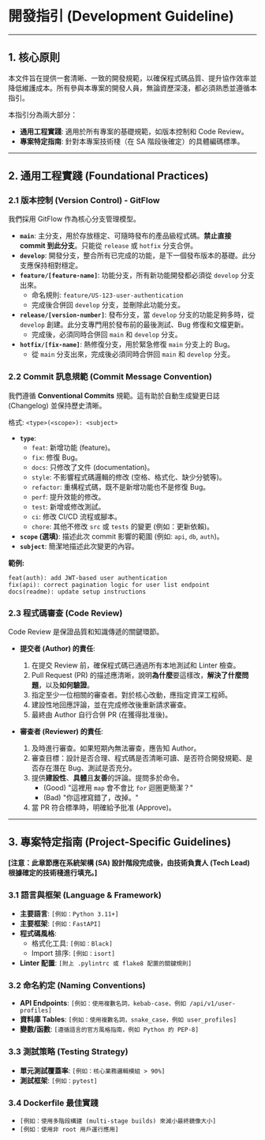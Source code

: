 # 開發指引 (Development Guideline)

---

## 1. 核心原則

本文件旨在提供一套清晰、一致的開發規範，以確保程式碼品質、提升協作效率並降低維護成本。所有參與本專案的開發人員，無論資歷深淺，都必須熟悉並遵循本指引。

本指引分為兩大部分：
*   **通用工程實踐**: 適用於所有專案的基礎規範，如版本控制和 Code Review。
*   **專案特定指南**: 針對本專案技術棧（在 SA 階段後確定）的具體編碼標準。

---

## 2. 通用工程實踐 (Foundational Practices)

### 2.1 版本控制 (Version Control) - GitFlow

我們採用 GitFlow 作為核心分支管理模型。

*   **`main`**: 主分支，用於存放穩定、可隨時發布的產品級程式碼。**禁止直接 commit 到此分支**。只能從 `release` 或 `hotfix` 分支合併。
*   **`develop`**: 開發分支，整合所有已完成的功能，是下一個發布版本的基礎。此分支應保持相對穩定。
*   **`feature/[feature-name]`**: 功能分支，所有新功能開發都必須從 `develop` 分支出來。
    *   命名規則: `feature/US-123-user-authentication`
    *   完成後合併回 `develop` 分支，並刪除此功能分支。
*   **`release/[version-number]`**: 發布分支，當 `develop` 分支的功能足夠多時，從 `develop` 創建。此分支專門用於發布前的最後測試、Bug 修復和文檔更新。
    *   完成後，必須同時合併回 `main` 和 `develop` 分支。
*   **`hotfix/[fix-name]`**: 熱修復分支，用於緊急修復 `main` 分支上的 Bug。
    *   從 `main` 分支出來，完成後必須同時合併回 `main` 和 `develop` 分支。

### 2.2 Commit 訊息規範 (Commit Message Convention)

我們遵循 **Conventional Commits** 規範。這有助於自動生成變更日誌 (Changelog) 並保持歷史清晰。

格式: `<type>(<scope>): <subject>`

*   **`type`**:
    *   `feat`: 新增功能 (feature)。
    *   `fix`: 修復 Bug。
    *   `docs`: 只修改了文件 (documentation)。
    *   `style`: 不影響程式碼邏輯的修改 (空格、格式化、缺少分號等)。
    *   `refactor`: 重構程式碼，既不是新增功能也不是修復 Bug。
    *   `perf`: 提升效能的修改。
    *   `test`: 新增或修改測試。
    *   `ci`: 修改 CI/CD 流程或腳本。
    *   `chore`: 其他不修改 `src` 或 `tests` 的變更 (例如：更新依賴)。
*   **`scope` (選填)**: 描述此次 commit 影響的範圍 (例如: `api`, `db`, `auth`)。
*   **`subject`**: 簡潔地描述此次變更的內容。

**範例:**
```
feat(auth): add JWT-based user authentication
fix(api): correct pagination logic for user list endpoint
docs(readme): update setup instructions
```

### 2.3 程式碼審查 (Code Review)

Code Review 是保證品質和知識傳遞的關鍵環節。

*   **提交者 (Author) 的責任**:
    1.  在提交 Review 前，確保程式碼已通過所有本地測試和 Linter 檢查。
    2.  Pull Request (PR) 的描述應清晰，說明**為什麼**要這樣改，**解決了什麼問題**，以及**如何驗證**。
    3.  指定至少一位相關的審查者。對於核心改動，應指定資深工程師。
    4.  建設性地回應評論，並在完成修改後重新請求審查。
    5.  最終由 Author 自行合併 PR (在獲得批准後)。

*   **審查者 (Reviewer) 的責任**:
    1.  及時進行審查。如果短期內無法審查，應告知 Author。
    2.  審查目標：設計是否合理、程式碼是否清晰可讀、是否符合開發規範、是否存在潛在 Bug、測試是否充分。
    3.  提供**建設性**、**具體**且**友善**的評論。提問多於命令。
        *   (Good) "這裡用 `map` 會不會比 `for` 迴圈更簡潔？"
        *   (Bad) "你這裡寫錯了，改掉。"
    4.  當 PR 符合標準時，明確給予批准 (Approve)。

---

## 3. 專案特定指南 (Project-Specific Guidelines)

**[注意：此章節應在系統架構 (SA) 設計階段完成後，由技術負責人 (Tech Lead) 根據確定的技術棧進行填充。]**

### 3.1 語言與框架 (Language & Framework)
*   **主要語言**: `[例如：Python 3.11+]`
*   **主要框架**: `[例如：FastAPI]`
*   **程式碼風格**:
    *   格式化工具: `[例如：Black]`
    *   Import 排序: `[例如：isort]`
*   **Linter 配置**: `[附上 .pylintrc 或 flake8 配置的關鍵規則]`

### 3.2 命名約定 (Naming Conventions)
*   **API Endpoints**: `[例如：使用複數名詞，kebab-case，例如 /api/v1/user-profiles]`
*   **資料庫 Tables**: `[例如：使用複數名詞，snake_case，例如 user_profiles]`
*   **變數/函數**: `[遵循語言的官方風格指南，例如 Python 的 PEP-8]`

### 3.3 測試策略 (Testing Strategy)
*   **單元測試覆蓋率**: `[例如：核心業務邏輯模組 > 90%]`
*   **測試框架**: `[例如：pytest]`

### 3.4 Dockerfile 最佳實踐
*   `[例如：使用多階段構建 (multi-stage builds) 來減小最終鏡像大小]`
*   `[例如：使用非 root 用戶運行應用]`





